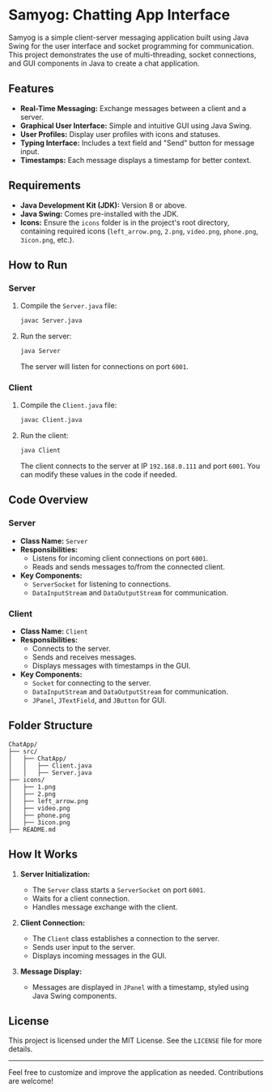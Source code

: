 # Samyog: Chatting App Interface

Samyog is a simple client-server messaging application built using Java Swing for the user interface and socket programming for communication. This project demonstrates the use of multi-threading, socket connections, and GUI components in Java to create a chat application.

## Features

- **Real-Time Messaging:** Exchange messages between a client and a server.
- **Graphical User Interface:** Simple and intuitive GUI using Java Swing.
- **User Profiles:** Display user profiles with icons and statuses.
- **Typing Interface:** Includes a text field and "Send" button for message input.
- **Timestamps:** Each message displays a timestamp for better context.

## Requirements

- **Java Development Kit (JDK):** Version 8 or above.
- **Java Swing:** Comes pre-installed with the JDK.
- **Icons:** Ensure the `icons` folder is in the project's root directory, containing required icons (`left_arrow.png`, `2.png`, `video.png`, `phone.png`, `3icon.png`, etc.).

## How to Run

### Server
1. Compile the `Server.java` file:
   ```bash
   javac Server.java
   ```
2. Run the server:
   ```bash
   java Server
   ```
   The server will listen for connections on port `6001`.

### Client
1. Compile the `Client.java` file:
   ```bash
   javac Client.java
   ```
2. Run the client:
   ```bash
   java Client
   ```
   The client connects to the server at IP `192.168.0.111` and port `6001`. You can modify these values in the code if needed.

## Code Overview

### Server
- **Class Name:** `Server`
- **Responsibilities:**
  - Listens for incoming client connections on port `6001`.
  - Reads and sends messages to/from the connected client.
- **Key Components:**
  - `ServerSocket` for listening to connections.
  - `DataInputStream` and `DataOutputStream` for communication.

### Client
- **Class Name:** `Client`
- **Responsibilities:**
  - Connects to the server.
  - Sends and receives messages.
  - Displays messages with timestamps in the GUI.
- **Key Components:**
  - `Socket` for connecting to the server.
  - `DataInputStream` and `DataOutputStream` for communication.
  - `JPanel`, `JTextField`, and `JButton` for GUI.

## Folder Structure

```
ChatApp/
├── src/
│   ├── ChatApp/
│   │   ├── Client.java
│   │   ├── Server.java
├── icons/
│   ├── 1.png
│   ├── 2.png
│   ├── left_arrow.png
│   ├── video.png
│   ├── phone.png
│   ├── 3icon.png
├── README.md
```

## How It Works

1. **Server Initialization:**
   - The `Server` class starts a `ServerSocket` on port `6001`.
   - Waits for a client connection.
   - Handles message exchange with the client.

2. **Client Connection:**
   - The `Client` class establishes a connection to the server.
   - Sends user input to the server.
   - Displays incoming messages in the GUI.

3. **Message Display:**
   - Messages are displayed in `JPanel` with a timestamp, styled using Java Swing components.


## License

This project is licensed under the MIT License. See the `LICENSE` file for more details.

---

Feel free to customize and improve the application as needed. Contributions are welcome!
